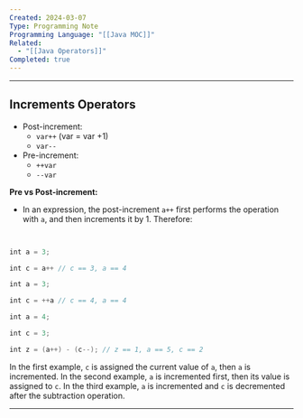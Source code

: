 ```yaml
---
Created: 2024-03-07
Type: Programming Note
Programming Language: "[[Java MOC]]"
Related:
  - "[[Java Operators]]"
Completed: true
---
```

---
## Increments Operators

- Post-increment:
    - `var++` (var = var +1)
    - `var--`
- Pre-increment:
    - `++var`
    - `--var`

**Pre vs Post-increment:** 
- In an expression, the post-increment `a++` first performs the operation with `a`, and then increments it by 1. Therefore:
```java
	 

int a = 3;

int c = a++ // c == 3, a == 4

int a = 3;

int c = ++a // c == 4, a == 4

int a = 4;

int c = 3;

int z = (a++) - (c--); // z == 1, a == 5, c == 2
```

In the first example, `c` is assigned the current value of `a`, then `a` is incremented. In the second example, `a` is incremented first, then its value is assigned to `c`. In the third example, `a` is incremented and `c` is decremented after the subtraction operation.

---

